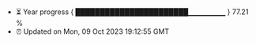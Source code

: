 - ⏳ Year progress { ███████████████████████▁▁▁▁▁▁▁ } 77.21 %
- ⏰ Updated on Mon, 09 Oct 2023 19:12:55 GMT

